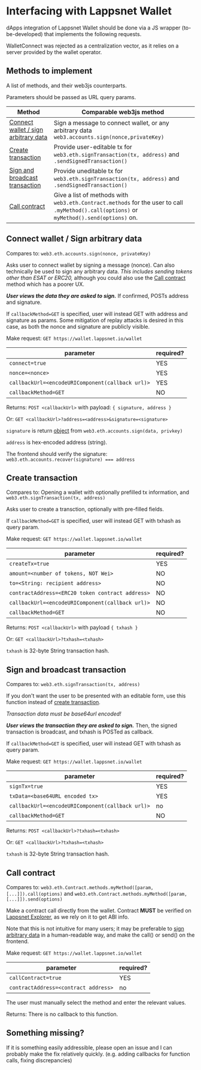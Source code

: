# Interfacing with Lappsnet Wallet

dApps integration of Lappsnet Wallet should be done via a JS wrapper
(to-be-developed) that implements the following requests.

WalletConnect was rejected as a centralization vector, as it relies
on a server provided by the wallet operator.

## Methods to implement

A list of methods, and their web3js counterparts.

Parameters should be passed as URL query params.

| Method | Comparable web3js method |
| --- | --- |
|[Connect wallet / sign arbitrary data](#connect-wallet--sign-arbitrary-data)|Sign a message to connect wallet, or any arbitrary data `web3.accounts.sign(nonce,privateKey)`|
|[Create transaction](#create-transaction)|Provide user-editable tx for `web3.eth.signTransaction(tx, address)` and `.sendSignedTransaction()`|
|[Sign and broadcast transaction](#sign-and-broadcast-transaction)|Provide uneditable tx for `web3.eth.signTransaction(tx, address)` and `.sendSignedTransaction()`|
|[Call contract](#call-contract)|Give a list of methods with `web3.eth.Contract.methods` for the user to call `.myMethod().call(options)` or `myMethod().send(options)` on.|

## Connect wallet / Sign arbitrary data

Compares to: `web3.eth.accounts.sign(nonce, privateKey)`

Asks user to connect wallet by signing a message (nonce). Can also
technically be used to sign any arbitrary data. *This includes sending tokens other than ESAT or ERC20,* although you could also use the [Call contract](#call-contract) method which has a poorer UX.

___User views the data they are asked to sign.___
If confirmed, POSTs address and signature.

If `callbackMethod=GET` is specified, user will instead GET with
address and signature as params. Some mitigation of replay attacks
is desired in this case, as both the nonce and signature are publicly
visible.

Make request: `GET https://wallet.lappsnet.io/wallet`

| parameter | required? |
| --- | --- |
| `connect=true` | YES |
| `nonce=<nonce>` | YES |
| `callbackUrl=<encodeURIComponent(callback url)>` | YES |
| `callbackMethod=GET` | NO |

Returns: `POST <callbackUrl>` with payload: `{ signature, address }`

Or: `GET <callbackUrl>?address=<address>&signature=<signature>`

`signature` is return [object](https://web3js.readthedocs.io/en/v1.2.11/web3-eth-accounts.html#sign) from `web3.eth.accounts.sign(data, privkey)`

`address` is hex-encoded address (string).

The frontend should verify the signature: `web3.eth.accounts.recover(signature) === address`

## Create transaction

Compares to: Opening a wallet with optionally prefilled tx information,
and `web3.eth.signTransaction(tx, address)`

Asks user to create a transction, optionally with pre-filled fields.

If `callbackMethod=GET` is specified, user will instead GET with
txhash as query param.

Make request: `GET https://wallet.lappsnet.io/wallet`

| parameter | required? |
| --- | --- |
| `createTx=true` | YES |
| `amount=<number of tokens, NOT Wei>` | NO |
| `to=<String: recipient address>` | NO |
| `contractAddress=<ERC20 token contract address>` | NO |
| `callbackUrl=<encodeURIComponent(callback url)>` | NO |
| `callbackMethod=GET` | NO |

Returns: `POST <callbackUrl>` with payload `{ txhash }`

Or: `GET <callbackUrl>?txhash=<txhash>`

`txhash` is 32-byte String transaction hash.

## Sign and broadcast transaction

Compares to: `web3.eth.signTransaction(tx, address)`

If you don't want the user to be presented with an editable form,
use this function instead of [create transaction](#create-transaction).

_Transaction data must be base64url encoded!_

___User views the transaction they are asked to sign.___ Then, the
signed transaction is broadcast, and txhash is POSTed as callback.

If `callbackMethod=GET` is specified, user will instead GET with
txhash as query param.

Make request: `GET https://wallet.lappsnet.io/wallet`

| parameter | required? |
| --- | --- |
| `signTx=true` | YES |
| `txData=<base64URL encoded tx>` | YES |
| `callbackUrl=<encodeURIComponent(callback url)>` | no |
| `callbackMethod=GET` | NO |

Returns: `POST <callbackUrl>?txhash=<txhash>`

Or: `GET <callbackUrl>?txhash=<txhash>`

`txhash` is 32-byte String transaction hash.

## Call contract

Compares to: `web3.eth.Contract.methods.myMethod([param, [...]]).call(options)` and `web3.eth.Contract.methods.myMethod([param, [...]]).send(options)`

Make a contract call directly from the wallet.
Contract **MUST** be verified on [Lappsnet Explorer](https://explorer.lappsnet.io), as we rely on it to get ABI info.

Note that this is not intuitive for many users; it may be preferable to
[sign arbitrary data](#connect-wallet--sign-arbitrary-data) in a
human-readable way, and make the call() or send() on the frontend.

Make request: `GET https://wallet.lappsnet.io/wallet`

| parameter | required? |
| --- | --- |
| `callContract=true` | YES |
| `contractAddress=<contract address>` | no |

The user must manually select the method and enter the relevant values.

Returns: There is no callback to this function.

## Something missing?

If it is something easily addressible, please open an issue and I can probably make the fix relatively quickly. (e.g. adding callbacks for function calls, fixing discrepancies)
